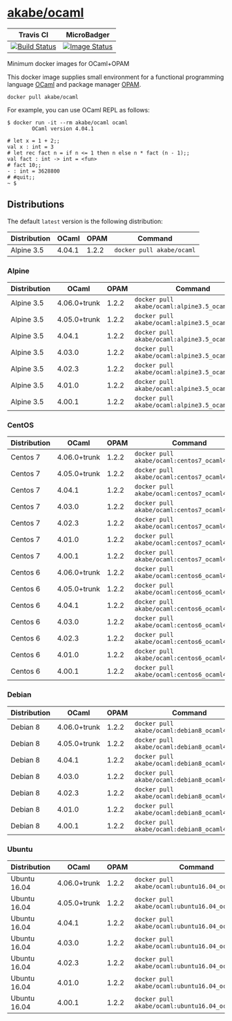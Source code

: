 # [akabe/ocaml](https://hub.docker.com/r/akabe/ocaml/)

| Travis CI | MicroBadger |
| --- | --- |
| [![Build Status](https://travis-ci.org/akabe/docker-ocaml.svg?branch=master)](https://travis-ci.org/akabe/docker-ocaml) | [![Image Status](https://images.microbadger.com/badges/image/akabe/ocaml.svg)](https://microbadger.com/images/akabe/ocaml) |

Minimum docker images for OCaml+OPAM

This docker image supplies small environment for a functional programming language
[OCaml](http://ocaml.org/) and package manager [OPAM](https://opam.ocaml.org/).

```
docker pull akabe/ocaml
```

For example, you can use OCaml REPL as follows:

```
$ docker run -it --rm akabe/ocaml ocaml
        OCaml version 4.04.1

# let x = 1 + 2;;
val x : int = 3
# let rec fact n = if n <= 1 then n else n * fact (n - 1);;
val fact : int -> int = <fun>
# fact 10;;
- : int = 3628800
# #quit;;
~ $
```


## Distributions

The default `latest` version is the following distribution:

| Distribution | OCaml | OPAM | Command |
| ------------ | ----- | ---- | ------- |
| Alpine 3.5 | 4.04.1 | 1.2.2 | `docker pull akabe/ocaml` |

### Alpine

| Distribution | OCaml | OPAM | Command |
| ------------ | ----- | ---- | ------- |
| Alpine 3.5 | 4.06.0+trunk | 1.2.2 | `docker pull akabe/ocaml:alpine3.5_ocaml4.06.0` |
| Alpine 3.5 | 4.05.0+trunk | 1.2.2 | `docker pull akabe/ocaml:alpine3.5_ocaml4.05.0` |
| Alpine 3.5 | 4.04.1 | 1.2.2 | `docker pull akabe/ocaml:alpine3.5_ocaml4.04.1` |
| Alpine 3.5 | 4.03.0 | 1.2.2 | `docker pull akabe/ocaml:alpine3.5_ocaml4.03.0` |
| Alpine 3.5 | 4.02.3 | 1.2.2 | `docker pull akabe/ocaml:alpine3.5_ocaml4.02.3` |
| Alpine 3.5 | 4.01.0 | 1.2.2 | `docker pull akabe/ocaml:alpine3.5_ocaml4.01.0` |
| Alpine 3.5 | 4.00.1 | 1.2.2 | `docker pull akabe/ocaml:alpine3.5_ocaml4.00.1` |

### CentOS

| Distribution | OCaml | OPAM | Command |
| ------------ | ----- | ---- | ------- |
| Centos 7 | 4.06.0+trunk | 1.2.2 | `docker pull akabe/ocaml:centos7_ocaml4.06.0` |
| Centos 7 | 4.05.0+trunk | 1.2.2 | `docker pull akabe/ocaml:centos7_ocaml4.05.0` |
| Centos 7 | 4.04.1 | 1.2.2 | `docker pull akabe/ocaml:centos7_ocaml4.04.1` |
| Centos 7 | 4.03.0 | 1.2.2 | `docker pull akabe/ocaml:centos7_ocaml4.03.0` |
| Centos 7 | 4.02.3 | 1.2.2 | `docker pull akabe/ocaml:centos7_ocaml4.02.3` |
| Centos 7 | 4.01.0 | 1.2.2 | `docker pull akabe/ocaml:centos7_ocaml4.01.0` |
| Centos 7 | 4.00.1 | 1.2.2 | `docker pull akabe/ocaml:centos7_ocaml4.00.1` |
| Centos 6 | 4.06.0+trunk | 1.2.2 | `docker pull akabe/ocaml:centos6_ocaml4.06.0` |
| Centos 6 | 4.05.0+trunk | 1.2.2 | `docker pull akabe/ocaml:centos6_ocaml4.05.0` |
| Centos 6 | 4.04.1 | 1.2.2 | `docker pull akabe/ocaml:centos6_ocaml4.04.1` |
| Centos 6 | 4.03.0 | 1.2.2 | `docker pull akabe/ocaml:centos6_ocaml4.03.0` |
| Centos 6 | 4.02.3 | 1.2.2 | `docker pull akabe/ocaml:centos6_ocaml4.02.3` |
| Centos 6 | 4.01.0 | 1.2.2 | `docker pull akabe/ocaml:centos6_ocaml4.01.0` |
| Centos 6 | 4.00.1 | 1.2.2 | `docker pull akabe/ocaml:centos6_ocaml4.00.1` |

### Debian

| Distribution | OCaml | OPAM | Command |
| ------------ | ----- | ---- | ------- |
| Debian 8 | 4.06.0+trunk | 1.2.2 | `docker pull akabe/ocaml:debian8_ocaml4.06.0` |
| Debian 8 | 4.05.0+trunk | 1.2.2 | `docker pull akabe/ocaml:debian8_ocaml4.05.0` |
| Debian 8 | 4.04.1 | 1.2.2 | `docker pull akabe/ocaml:debian8_ocaml4.04.1` |
| Debian 8 | 4.03.0 | 1.2.2 | `docker pull akabe/ocaml:debian8_ocaml4.03.0` |
| Debian 8 | 4.02.3 | 1.2.2 | `docker pull akabe/ocaml:debian8_ocaml4.02.3` |
| Debian 8 | 4.01.0 | 1.2.2 | `docker pull akabe/ocaml:debian8_ocaml4.01.0` |
| Debian 8 | 4.00.1 | 1.2.2 | `docker pull akabe/ocaml:debian8_ocaml4.00.1` |

### Ubuntu

| Distribution | OCaml | OPAM | Command |
| ------------ | ----- | ---- | ------- |
| Ubuntu 16.04 | 4.06.0+trunk | 1.2.2 | `docker pull akabe/ocaml:ubuntu16.04_ocaml4.06.0` |
| Ubuntu 16.04 | 4.05.0+trunk | 1.2.2 | `docker pull akabe/ocaml:ubuntu16.04_ocaml4.05.0` |
| Ubuntu 16.04 | 4.04.1 | 1.2.2 | `docker pull akabe/ocaml:ubuntu16.04_ocaml4.04.1` |
| Ubuntu 16.04 | 4.03.0 | 1.2.2 | `docker pull akabe/ocaml:ubuntu16.04_ocaml4.03.0` |
| Ubuntu 16.04 | 4.02.3 | 1.2.2 | `docker pull akabe/ocaml:ubuntu16.04_ocaml4.02.3` |
| Ubuntu 16.04 | 4.01.0 | 1.2.2 | `docker pull akabe/ocaml:ubuntu16.04_ocaml4.01.0` |
| Ubuntu 16.04 | 4.00.1 | 1.2.2 | `docker pull akabe/ocaml:ubuntu16.04_ocaml4.00.1` |
